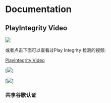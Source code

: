 
# Documentation

## PlayIntegrity Video
[![](https://github-cloud-phone.oss-cn-hangzhou.aliyuncs.com/PlayIntegrity/Play.png)](https://github-cloud-phone.oss-cn-hangzhou.aliyuncs.com/PlayIntegrity/PlayIntegrity.mp4)

或者点击下面可以查看过Play Integrity 检测的视频:

[PlayIntegrity Video](https://github-cloud-phone.oss-cn-hangzhou.aliyuncs.com/PlayIntegrity/PlayIntegrity.mp4)

[![](https://github-cloud-phone.oss-cn-hangzhou.aliyuncs.com/PlayIntegrity/ludashi-0608.png)]


[![](https://github-cloud-phone.oss-cn-hangzhou.aliyuncs.com/PlayIntegrity/Hunter-6.21.png)]


### 共享谷歌认证
